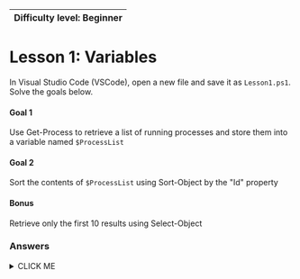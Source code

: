 | Difficulty level: Beginner |
| --- |

# Lesson 1: Variables

In Visual Studio Code (VSCode), open a new file and save it as `Lesson1.ps1`. Solve the goals below.

#### Goal 1
Use Get-Process to retrieve a list of running processes and store them into a variable named `$ProcessList`

#### Goal 2
Sort the contents of `$ProcessList` using Sort-Object by the "Id" property

#### Bonus
Retrieve only the first 10 results using Select-Object

### Answers
<details><summary>CLICK ME</summary>

#### Goal 1
```
[Array]$ProcessList = Get-Process
```

#### Goal 2
```
[Array]$ProcessList | Sort-Object -Property Id
```

#### Bonus
```
[Int]$Result = 10
[Array]$ProcessList | Sort-Object -Property Id | Select-Object -First $Result
```

</details>